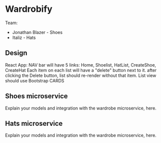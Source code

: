 # Wardrobify

Team:

* Jonathan Blazer - Shoes
* Italiz - Hats

## Design

React App:
    NAV bar will have 5 links: Home, Shoelist, HatList, CreateShoe, CreateHat
    Each item on each list will have a "delete" button next to it.
        after clicking the Delete button, list should re-render without that item.
    List view should use Bootstrap CARDS

## Shoes microservice

Explain your models and integration with the wardrobe
microservice, here.

## Hats microservice

Explain your models and integration with the wardrobe
microservice, here.
